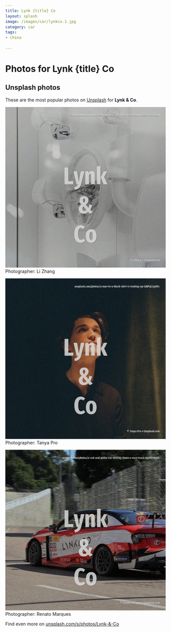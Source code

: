 ```yaml
---
title: Lynk {title} Co
layout: splash
image: /images/car/lynkco.1.jpg
category: car
tags:
- china

---
```

# Photos for Lynk {title} Co
 
## Unsplash photos
These are the most popular photos on [Unsplash](https://unsplash.com) for **Lynk & Co**.
 
![Lynk & Co](/images/car/lynkco.1.jpg)
Photographer:  Li Zhang
 
![Lynk & Co](/images/car/lynkco.2.jpg)
Photographer:  Tanya Pro
 
![Lynk & Co](/images/car/lynkco.3.jpg)
Photographer:  Renato Marques
 
Find even more on [unsplash.com/s/photos/Lynk-&-Co](https://unsplash.com/s/photos/Lynk-&-Co)
 
